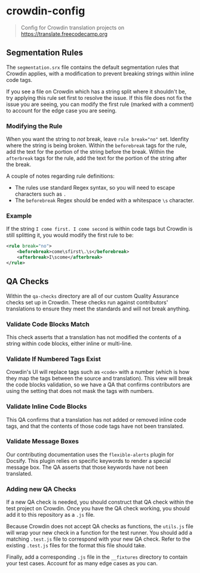 # crowdin-config

> Config for Crowdin translation projects on https://translate.freecodecamp.org

## Segmentation Rules

The `segmentation.srx` file contains the default segmentation rules that Crowdin applies, with a modification to prevent breaking strings within inline code tags.

If you see a file on Crowdin which has a string split where it shouldn't be, try applying this rule set first to resolve the issue. If this file does not fix the issue you are seeing, you can modify the first rule (marked with a comment) to account for the edge case you are seeing.

### Modifying the Rule

When you want the string to *not* break, leave `rule break="no"` set. Idenfity where the string is being broken. Within the `beforebreak` tags for the rule, add the text for the portion of the string before the break. Within the `afterbreak` tags for the rule, add the text for the portion of the string after the break. 

A couple of notes regarding rule definitions:

- The rules use standard Regex syntax, so you will need to escape characters such as `.`
- The `beforebreak` Regex should be ended with a whitespace `\s` character.

### Example

If the string `I come first. I come second` is within code tags but Crowdin is still splitting it, you would modify the first rule to be:

```xml
<rule break="no">
    <beforebreak>come\sfirst\.\s</beforebreak>
    <afterbreak>I\scome</afterbreak>
</rule>
```

## QA Checks

Within the `qa-checks` directory are all of our custom Quality Assurance checks set up in Crowdin. These checks run against contributors' translations to ensure they meet the standards and will not break anything.

### Validate Code Blocks Match

This check asserts that a translation has not modified the contents of a string within code blocks, either inline or multi-line.

### Validate If Numbered Tags Exist

Crowdin's UI will replace tags such as `<code>` with a number (which is how they map the tags between the source and translation). This view will break the code blocks validation, so we have a QA that confirms contributors are using the setting that does not mask the tags with numbers.

### Validate Inline Code Blocks

This QA confirms that a translation has not added or removed inline code tags, and that the contents of those code tags have not been translated.

### Validate Message Boxes

Our contributing documentation uses the `flexible-alerts` plugin for Docsify. This plugin relies on specific keywords to render a special message box. The QA asserts that those keywords have not been translated.

### Adding new QA Checks

If a new QA check is needed, you should construct that QA check within the test project on Crowdin. Once you have the QA check working, you should add it to this repository as a `.js` file.

Because Crowdin does not accept QA checks as functions, the `utils.js` file will wrap your new check in a function for the test runner. You should add a matching `.test.js` file to correspond with your new QA check. Refer to the existing `.test.js` files for the format this file should take. 

Finally, add a corresponding `.js` file in the `__fixtures` directory to contain your test cases. Account for as many edge cases as you can.
